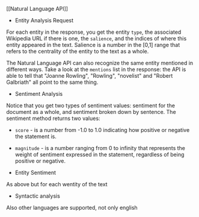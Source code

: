 
[[Natural Language API]]

- Entity Analysis Request

For each entity in the response, you get the entity `type`, the associated Wikipedia URL if there is one, the `salience`, and the indices of where this entity appeared in the text. Salience is a number in the [0,1] range that refers to the centrality of the entity to the text as a whole.

The Natural Language API can also recognize the same entity mentioned in different ways. Take a look at the `mentions` list in the response: ​the API is able to tell that "Joanne Rowling", "Rowling", "novelist" and "Robert Galbriath" all point to the same thing.​

- Sentiment Analysis

Notice that you get two types of sentiment values: sentiment for the document as a whole, and sentiment broken down by sentence. The sentiment method returns two values:

- `score` - is a number from -1.0 to 1.0 indicating how positive or negative the statement is.
- `magnitude` - is a number ranging from 0 to infinity that represents the weight of sentiment expressed in the statement, regardless of being positive or negative.

- Entity Sentiment

As above but for each wentity of the text

- Syntactic analysis

Also other languages are supported, not only english